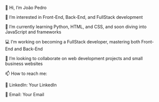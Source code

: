 👋 Hi, I’m João Pedro

👀 I’m interested in Front-End, Back-End, and FullStack development

🌱 I’m currently learning Python, HTML, and CSS, and soon diving into JavaScript and frameworks

💻 I’m working on becoming a FullStack developer, mastering both Front-End and Back-End

💞️ I’m looking to collaborate on web development projects and small business websites

📫 How to reach me:

💼 LinkedIn: Your LinkedIn

📧 Email: Your Email
